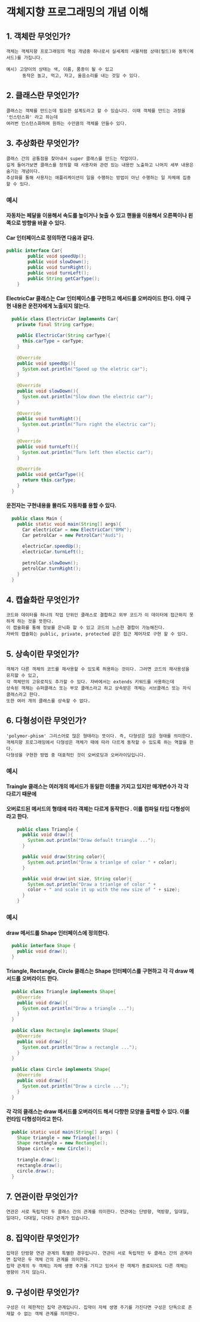 # 객체지향 프로그래밍의 개념 이해
## 1. 객체란 무엇인가?
  
    객체는 객체지향 프로그래밍의 핵심 개념중 하나로서 실세계의 사물처럼 상태(필드)와 동작(메서드)를 가집니다.
    
    예시) 고양이의 상태는 색, 이름, 품종이 될 수 있고
          동작은 놀고, 먹고, 자고, 울음소리를 내는 것일 수 있다.
          
## 2. 클래스란 무엇인가?
    
    클래스는 객체를 만드는데 필요한 설계도라고 할 수 있습니다. 이때 객체를 만드는 과정을 '인스턴스화' 라고 하는데
    여러번 인스턴스화하여 원하는 수만큼의 객체를 만들수 있다.
    
## 3. 추상화란 무엇인가?

    클래스 간의 공통점을 찾아내서 super 클래스를 만드는 작업이다.
    깊게 들어가보면 클래스를 정의할 때 사용자와 관련 있는 내용만 노출하고 나머지 세부 내용은 숨기는 개념이다.
    추상화를 통해 사용자는 애플리케이션이 일을 수행하는 방법이 아닌 수행하는 일 자체에 집중 할 수 있다.

### 예시
#### 자동차는 페달을 이용해서 속도를 높이거나 늦출 수 있고 핸들을 이용해서 오른쪽이나 왼쪽으로 방향을 바꿀 수 있다.
#### Car 인터페이스로 정의하면 다음과 같다.
```java
public interface Car{
        public void speedUp();
        public void slowDown();
        public void turnRight();
        public void turnLeft();
        public String getCarType();
    }

```
#### ElectricCar 클래스는 Car 인터페이스를 구현하고 메서드를 오버라이드 한다. 이때 구현 내용은 운전자에게 노출되지 않는다.
```java
  public class ElectricCar implements Car{
    private final String carType;
    
    public ElectricCar(String carType){
      this.carType = carType;
    }
    
    @Override
    public void speedUp(){
      System.out.println("Speed up the eletric car");
    }
    
    @Override
    public void slowDown(){
      System.out.println("Slow down the electric car");
    }
    
    @Override
    public void turnRight(){
      System.out.println("Turn right the electric car");
    }
    
    @Override
    public void turnLeft(){
      System.out.println("Turn left then electic car");
    }
    
    @Override
    public void getCarType(){
      return this.carType;
    }
  }
```
#### 운전자는 구현내용을 몰라도 자동차를 용할 수 있다.
```java
  public class Main {
    public static void main(String[] args){
      Car electricCar = new ElectricCar("BMW");
      Car petrolCar = new PetrolCar("Audi");
      
      electricCar.speedUp();
      electricCar.turnLeft();
      
      petrolCar.slowDown();
      petrolCar.turnRight();
    }
  }
```

## 4. 캡슐화란 무엇인가?
    
    코드와 데이터를 하나의 작업 단위인 클래스로 결합하고 외부 코드가 이 데이터에 접근하지 못하게 하는 것을 뜻한다.
    이 캡슐화를 통해 정보를 은닉화 할 수 있고 코드의 느슨한 결합이 가능해진다. 
    자바의 캡슐화는 public, private, protected 같은 접근 제어자로 구현 할 수 있다.
    
## 5. 상속이란 무엇인가?
    
    객체가 다른 객체의 코드를 재사용할 수 있도록 허용하는 것이다. 그러면 코드의 재사용성을 유지할 수 있고, 
    각 객체만의 고유로직도 추가할 수 있다. 자바에서는 extends 키워드를 사용하는데 
    상속된 객체는 슈퍼클래스 또는 부모 클래스라고 하고 상속받은 객체는 서브클래스 또는 자식 클래스라고 한다.
    또한 여러 개의 클래스를 상속할 수 없다.
    
## 6. 다형성이란 무엇인가?
    
    'polymor-phism' 그리스어로 많은 형태라는 뜻이다. 즉, 다형성은 많은 형태를 의미한다.
    객체지향 프로그래밍에서 다형성은 객체가 때에 따라 다르게 동작할 수 있도록 하는 역할을 한다.
    다형성을 구현한 방법 중 대표적인 것이 오버로딩과 오버라이딩입니다.
    
### 예시
#### Traingle 클래스는 여러개의 메서드가 동일한 이름을 가지고 있지만 매개변수가 각 각 다르기 때문에 
#### 오버로드된 메서드의 형태에 따라 객체는 다르게 동작한다 . 이를 컴파일 타입 다형성이라고 한다.
```java
    public class Triangle {
      public void draw(){
        System.out.println("Draw default triangle ...");
      }

      public void draw(String color){
        System.out.println("Draw a trianlge of color " + color);
      }

      public void draw(int size, String color){
        System.out.println("Draw a trianlge of color " + 
        color + " and scale it up with the new size of " + size); 
      }
    }
```

### 예시
#### draw 메서드를 Shape 인터페이스에 정의한다.
```java
  public interface Shape {
    public void draw();
  }
```
#### Triangle, Rectangle, Circle 클래스는 Shape 인터페이스를 구현하고 각 각 draw 메서드를 오버라이드 한다.
```java
  public class Triangle implements Shape{
    @Override
    public void draw(){
      System.out.println("Draw a triangle ...");
    }
  }
  
  public class Rectangle implements Shape{
    @Override
    public void draw(){
      System.out.println("Draw a rectangle ...");
    }
  }
  
  public class Circle implements Shape{
    @Override
    public void draw(){
      System.out.println("Draw a circle ...");
    }
  }
```
#### 각 각의 클래스는 draw 메서드를 오버라이드 해서 다향한 모양을 출력할 수 있다. 이를 런타임 다형성이라고 한다.
```java
  public static void main(String[] args) {
    Shape triangle = new Triangle();
    Shape rectangle = new Rectangle();
    Shpae circle = new Circle();
    
    triangle.draw();
    rectangle.draw();
    circle.draw();
  }
```

## 7. 연관이란 무엇인가?
    
    연관은 서로 독립적인 두 클래스 간의 관계를 의미한다. 연관에는 단방향, 역방향, 일대일, 일대다, 다대일, 다대다 관계가 있습니다.

## 8. 집약이란 무엇인가?
    
    집약은 단방향 연관 관계의 특별한 경우입니다. 연관이 서로 독립적인 두 클래스 간의 관계라면 집약은 두 객체 간의 관계를 의미한다.
    집약 관계의 두 객체는 자체 생명 주기를 가지고 있어서 한 객체가 종료되어도 다른 객체는 영향이 가지 않는다.

## 9. 구성이란 무엇인가?
    
    구성은 더 제한적인 집약 관계입니다. 집약이 자체 생명 주기를 가진다면 구성은 단독으로 존재할 수 없는 객체 관계를 의미한다.
    
